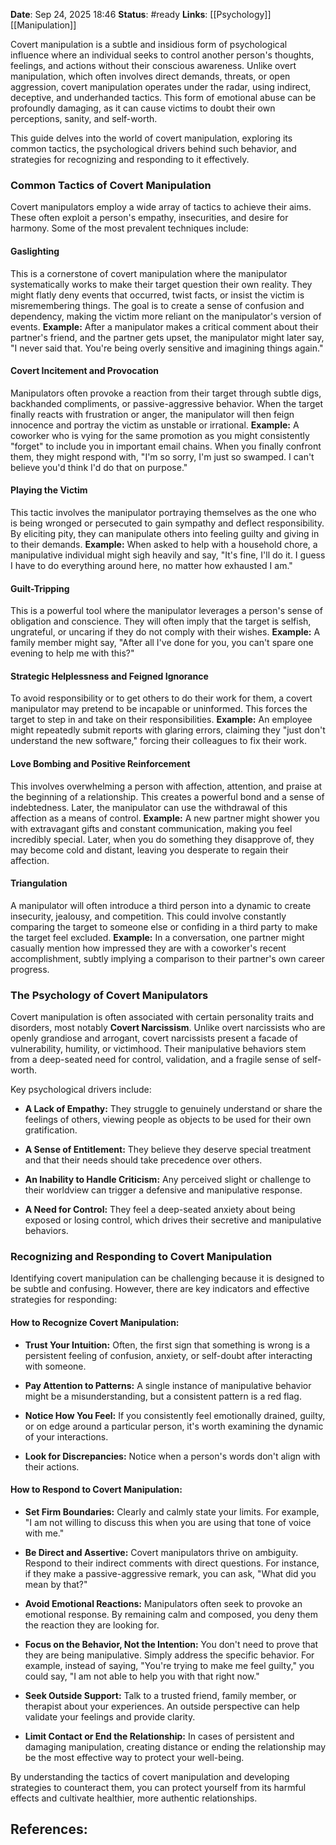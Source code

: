 **Date**: Sep 24, 2025 18:46
**Status**: #ready 
**Links**: [[Psychology]] [[Manipulation]]

Covert manipulation is a subtle and insidious form of psychological influence where an individual seeks to control another person's thoughts, feelings, and actions without their conscious awareness. Unlike overt manipulation, which often involves direct demands, threats, or open aggression, covert manipulation operates under the radar, using indirect, deceptive, and underhanded tactics. This form of emotional abuse can be profoundly damaging, as it can cause victims to doubt their own perceptions, sanity, and self-worth.

This guide delves into the world of covert manipulation, exploring its common tactics, the psychological drivers behind such behavior, and strategies for recognizing and responding to it effectively.

### Common Tactics of Covert Manipulation

Covert manipulators employ a wide array of tactics to achieve their aims. These often exploit a person's empathy, insecurities, and desire for harmony. Some of the most prevalent techniques include:

#### Gaslighting

This is a cornerstone of covert manipulation where the manipulator systematically works to make their target question their own reality. They might flatly deny events that occurred, twist facts, or insist the victim is misremembering things. The goal is to create a sense of confusion and dependency, making the victim more reliant on the manipulator's version of events. **Example:** After a manipulator makes a critical comment about their partner's friend, and the partner gets upset, the manipulator might later say, "I never said that. You're being overly sensitive and imagining things again."

#### Covert Incitement and Provocation

Manipulators often provoke a reaction from their target through subtle digs, backhanded compliments, or passive-aggressive behavior. When the target finally reacts with frustration or anger, the manipulator will then feign innocence and portray the victim as unstable or irrational. **Example:** A coworker who is vying for the same promotion as you might consistently "forget" to include you in important email chains. When you finally confront them, they might respond with, "I'm so sorry, I'm just so swamped. I can't believe you'd think I'd do that on purpose."

#### Playing the Victim

This tactic involves the manipulator portraying themselves as the one who is being wronged or persecuted to gain sympathy and deflect responsibility. By eliciting pity, they can manipulate others into feeling guilty and giving in to their demands. **Example:** When asked to help with a household chore, a manipulative individual might sigh heavily and say, "It's fine, I'll do it. I guess I have to do everything around here, no matter how exhausted I am."

#### Guilt-Tripping

This is a powerful tool where the manipulator leverages a person's sense of obligation and conscience. They will often imply that the target is selfish, ungrateful, or uncaring if they do not comply with their wishes. **Example:** A family member might say, "After all I've done for you, you can't spare one evening to help me with this?"

#### Strategic Helplessness and Feigned Ignorance

To avoid responsibility or to get others to do their work for them, a covert manipulator may pretend to be incapable or uninformed. This forces the target to step in and take on their responsibilities. **Example:** An employee might repeatedly submit reports with glaring errors, claiming they "just don't understand the new software," forcing their colleagues to fix their work.

#### Love Bombing and Positive Reinforcement

This involves overwhelming a person with affection, attention, and praise at the beginning of a relationship. This creates a powerful bond and a sense of indebtedness. Later, the manipulator can use the withdrawal of this affection as a means of control. **Example:** A new partner might shower you with extravagant gifts and constant communication, making you feel incredibly special. Later, when you do something they disapprove of, they may become cold and distant, leaving you desperate to regain their affection.

#### Triangulation

A manipulator will often introduce a third person into a dynamic to create insecurity, jealousy, and competition. This could involve constantly comparing the target to someone else or confiding in a third party to make the target feel excluded. **Example:** In a conversation, one partner might casually mention how impressed they are with a coworker's recent accomplishment, subtly implying a comparison to their partner's own career progress.

### The Psychology of Covert Manipulators

Covert manipulation is often associated with certain personality traits and disorders, most notably **Covert Narcissism**. Unlike overt narcissists who are openly grandiose and arrogant, covert narcissists present a facade of vulnerability, humility, or victimhood. Their manipulative behaviors stem from a deep-seated need for control, validation, and a fragile sense of self-worth.

Key psychological drivers include:

- **A Lack of Empathy:** They struggle to genuinely understand or share the feelings of others, viewing people as objects to be used for their own gratification.
    
- **A Sense of Entitlement:** They believe they deserve special treatment and that their needs should take precedence over others.
    
- **An Inability to Handle Criticism:** Any perceived slight or challenge to their worldview can trigger a defensive and manipulative response.
    
- **A Need for Control:** They feel a deep-seated anxiety about being exposed or losing control, which drives their secretive and manipulative behaviors.
    

### Recognizing and Responding to Covert Manipulation

Identifying covert manipulation can be challenging because it is designed to be subtle and confusing. However, there are key indicators and effective strategies for responding:

#### How to Recognize Covert Manipulation:

- **Trust Your Intuition:** Often, the first sign that something is wrong is a persistent feeling of confusion, anxiety, or self-doubt after interacting with someone.
    
- **Pay Attention to Patterns:** A single instance of manipulative behavior might be a misunderstanding, but a consistent pattern is a red flag.
    
- **Notice How You Feel:** If you consistently feel emotionally drained, guilty, or on edge around a particular person, it's worth examining the dynamic of your interactions.
    
- **Look for Discrepancies:** Notice when a person's words don't align with their actions.
    

#### How to Respond to Covert Manipulation:

- **Set Firm Boundaries:** Clearly and calmly state your limits. For example, "I am not willing to discuss this when you are using that tone of voice with me."
    
- **Be Direct and Assertive:** Covert manipulators thrive on ambiguity. Respond to their indirect comments with direct questions. For instance, if they make a passive-aggressive remark, you can ask, "What did you mean by that?"
    
- **Avoid Emotional Reactions:** Manipulators often seek to provoke an emotional response. By remaining calm and composed, you deny them the reaction they are looking for.
    
- **Focus on the Behavior, Not the Intention:** You don't need to prove that they are being manipulative. Simply address the specific behavior. For example, instead of saying, "You're trying to make me feel guilty," you could say, "I am not able to help you with that right now."
    
- **Seek Outside Support:** Talk to a trusted friend, family member, or therapist about your experiences. An outside perspective can help validate your feelings and provide clarity.
    
- **Limit Contact or End the Relationship:** In cases of persistent and damaging manipulation, creating distance or ending the relationship may be the most effective way to protect your well-being.
    

By understanding the tactics of covert manipulation and developing strategies to counteract them, you can protect yourself from its harmful effects and cultivate healthier, more authentic relationships.

## References: